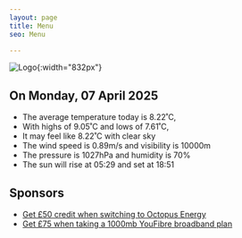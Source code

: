 ```yaml
---
layout: page
title: Menu
seo: Menu

---
```


![Logo](/images/logo.jpg){:width="832px"}

<!-- weather_marker starts -->
## On Monday, 07 April 2025

- The average temperature today is 8.22˚C,
- With highs of 9.05˚C and lows of 7.61˚C,
- It may feel like 8.22˚C with clear sky
- The wind speed is 0.89m/s and visibility is 10000m
- The pressure is 1027hPa and humidity is 70%
- The sun will rise at 05:29 and set at 18:51

<!-- weather_marker ends -->

## Sponsors

- [Get £50 credit when switching to Octopus Energy](https://bit.ly/3oD1nnS)
- [Get £75 when taking a 1000mb YouFibre broadband plan](https://aklam.io/91zWhU?)



